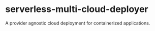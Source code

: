 # serverless-multi-cloud-deployer
A provider agnostic cloud deployment for containerized applications.
